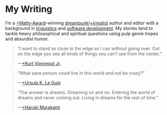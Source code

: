 # My Writing

I’m a [+Watty-Award](https://www.wattpad.com/wattys)-winning [dreampunk](/dreampunk)/[+irrealist](https://en.wikipedia.org/wiki/Irrealism_(the_arts)) author and editor with a background in [linguistics](/language) and [software development](/coding). My stories tend to tackle heavy philosophical and spiritual questions using pulp genre tropes and absurdist humor.

> “I want to stand as close to the edge as I can without going over. Out on the edge you see all kinds of things you can’t see from the center.”<footer>—[+Kurt Vonnegut Jr.](https://en.wikipedia.org/wiki/Kurt_Vonnegut)</footer>

> “What sane person could live in this world and not be crazy?”<footer>—[+Ursula K. Le Guin](https://en.wikipedia.org/wiki/Ursula_K._Le_Guin)</footer>

> “The answer is dreams. Dreaming on and on. Entering the world of dreams and never coming out. Living in dreams for the rest of time.”<footer>—[+Haruki Murakami](https://en.wikipedia.org/wiki/Haruki_Murakami)</footer>
